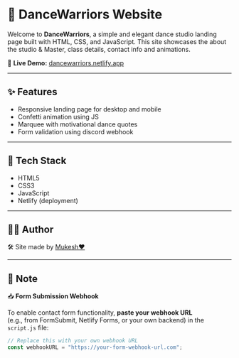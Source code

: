 # 💃 DanceWarriors Website

Welcome to **DanceWarriors**, a simple and elegant dance studio landing page built with HTML, CSS, and JavaScript. This site showcases the about the studio & Master, class details, contact info and animations.

🔗 **Live Demo:** [dancewarriors.netlify.app](https://dancewarriors.netlify.app)

---

## ✨ Features

- Responsive landing page for desktop and mobile
- Confetti animation using JS
- Marquee with motivational dance quotes
- Form validation using discord webhook

---

## 🔧 Tech Stack

- HTML5  
- CSS3  
- JavaScript  
- Netlify (deployment)

---

## 🙋‍♂️ Author

🛠️ Site made by [Mukesh❤️](https://github.com/mukeshzzz)  


---

## 📌 Note

📥 **Form Submission Webhook**

To enable contact form functionality, **paste your webhook URL**  
(e.g., from FormSubmit, Netlify Forms, or your own backend) in the `script.js` file:

```js
// Replace this with your own webhook URL
const webhookURL = "https://your-form-webhook-url.com";




